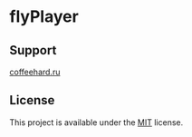 # flyPlayer


## Support
<a href="https://coffeehard.ru/" target="_blank">coffeehard.ru</a>

## License
This project is available under the [MIT](https://opensource.org/licenses/mit-license.php) license.